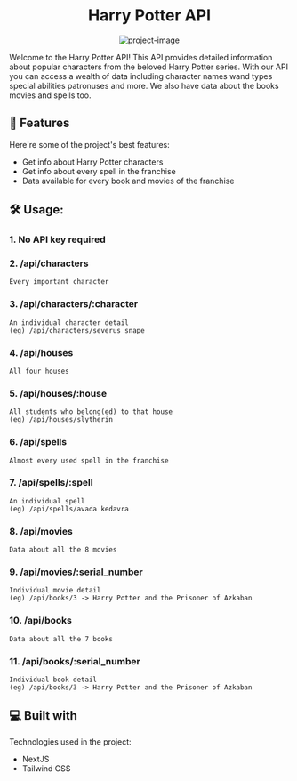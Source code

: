 <h1 align="center" id="title">Harry Potter API</h1>

<p align="center"><img src="https://socialify.git.ci/AcidOP/potterhead-api/image?description=1&amp;forks=1&amp;language=1&amp;name=1&amp;owner=1&amp;pattern=Charlie%20Brown&amp;stargazers=1&amp;theme=Dark" alt="project-image"></p>

<p id="description">Welcome to the Harry Potter API! This API provides detailed information about popular characters from the beloved Harry Potter series. With our API you can access a wealth of data including character names wand types special abilities patronuses and more. We also have data about the books movies and spells too.</p>

  
  
<h2>🧐 Features</h2>

Here're some of the project's best features:

*   Get info about Harry Potter characters
*   Get info about every spell in the franchise
*   Data available for every book and movies of the franchise

<h2>🛠️ Usage:</h2>

<h3>1. No API key required</h3>

<h3>2. /api/characters</h3>

```
Every important character
```

<h3>3. /api/characters/:character</h3>


```
An individual character detail
(eg) /api/characters/severus snape
```


<h3>4. /api/houses</h3>

```
All four houses
```

<h3>5. /api/houses/:house</h3>

```
All students who belong(ed) to that house
(eg) /api/houses/slytherin
```

<h3>6. /api/spells</h3>

```
Almost every used spell in the franchise
```

<h3>7. /api/spells/:spell</h3>

```
An individual spell
(eg) /api/spells/avada kedavra
```

<h3>8. /api/movies</h3>

```
Data about all the 8 movies
```

<h3>9. /api/movies/:serial_number</h3>

```
Individual movie detail
(eg) /api/books/3 -> Harry Potter and the Prisoner of Azkaban
```

<h3>10. /api/books</h3>

```
Data about all the 7 books
```

<h3>11. /api/books/:serial_number</h3>

```
Individual book detail
(eg) /api/books/3 -> Harry Potter and the Prisoner of Azkaban
```
  
  
<h2>💻 Built with</h2>

Technologies used in the project:

*   NextJS
*   Tailwind CSS